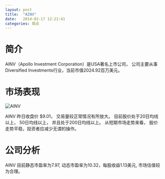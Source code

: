 ```yaml
---
layout: post
title:  "AINV"
date:   2014-02-17 12:21:41
categories: 观点
---
```


# 简介
AINV（Apollo Investment Corporation）是USA著名上市公司，
公司主要从事Diversified Investments行业，当前市值2024.92百万美元。

# 市场表现

![AINV](http://finviz.com/chart.ashx?t=AINV&ty=c&ta=1&p=d&s=l)

AINV 昨日收盘价 $9.01，
交易量较正常情况有所放大。
目前股价处于20日均线以上，
50日均线以上，
并且处于200日均线以上。
从短期市场走势来看，
股价走势平稳，投资者应减少无谓的操作。

# 公司分析
AINV 目前静态市盈率为7.97, 动态市盈率为10.32，每股收益1.13美元,
市场估值较为合理。
